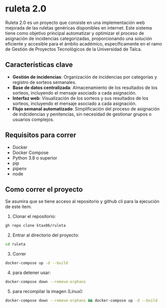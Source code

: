 # ruleta 2.0
Ruleta 2.0 es un proyecto que consiste en una implementación web mejorada de las ruletas genéricas disponibles en internet. Este sistema tiene como objetivo principal automatizar y optimizar el proceso de asignación de incidencias categorizadas, proporcionando una solución eficiente y accesible para el ámbito académico, específicamente en el ramo de Gestión de Proyectos Tecnológicos de la Universidad de Talca.

## Características clave
- **Gestión de incidencias**: Organización de incidencias por categorías y registro de sorteos semanales.
- **Base de datos centralizada**: Almacenamiento de los resultados de los sorteos, incluyendo el mensaje asociado a cada asignación.
- **Interfaz web**: Visualización de los sorteos y sus resultados de los sorteos, incluyendo el mensaje asociado a cada asignación.
- **Flujo semanal automatizado**: Simplificación del proceso de asignación de indcidencias y penitencias, sin necesidad de gestionar grupos o usuarios complejos.

## Requisitos para correr
- Docker
- Docker Compose
- Python 3.8 o superior
- pip
- pipenv
- node
## Como correr el proyecto
Se asumira que se tiene acceso al repositorio y github cli para la ejecución
de este item.
1. Clonar el repositorio:
```bash
gh repo clone ktax06/ruleta
```
2. Entrar al directorio del proyecto:
```bash
cd ruleta
```
3. Correr
```bash
docker-compose up -d --build
```
4. para detener usar:
```bash
docker-compose down --remove-orphans
```
5. para recompilar la imagen (Linux):
```bash
docker-compose down --remove-orphans && docker-compose up -d --build
```
